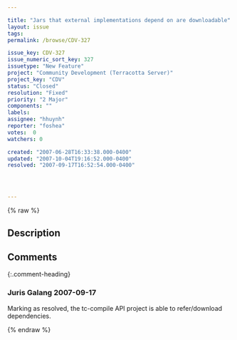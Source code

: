 ```yaml
---

title: "Jars that external implementations depend on are downloadable"
layout: issue
tags: 
permalink: /browse/CDV-327

issue_key: CDV-327
issue_numeric_sort_key: 327
issuetype: "New Feature"
project: "Community Development (Terracotta Server)"
project_key: "CDV"
status: "Closed"
resolution: "Fixed"
priority: "2 Major"
components: ""
labels: 
assignee: "hhuynh"
reporter: "foshea"
votes:  0
watchers: 0

created: "2007-06-28T16:33:38.000-0400"
updated: "2007-10-04T19:16:52.000-0400"
resolved: "2007-09-17T16:52:54.000-0400"




---
```


{% raw %}

## Description

<div markdown="1" class="description">



</div>

## Comments


{:.comment-heading}
### **Juris Galang** <span class="date">2007-09-17</span>

<div markdown="1" class="comment">

Marking as resolved, the tc-compile API project is able to refer/download dependencies.

</div>



{% endraw %}
